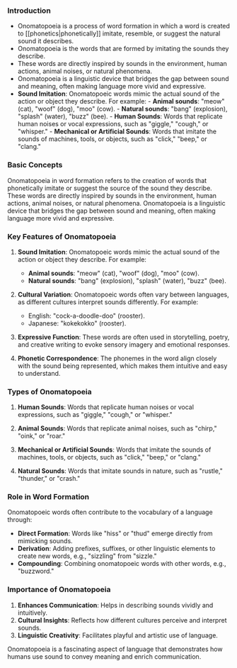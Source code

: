 ### Introduction
- Onomatopoeia is a process of word formation in which a word is created to [[phonetics|phonetically]] imitate, resemble, or suggest the natural sound it describes.
- Onomatopoeia is the words that are formed by imitating the sounds they describe.
- These words are directly inspired by sounds in the environment, human actions, animal noises, or natural phenomena.
-  Onomatopoeia is a linguistic device that bridges the gap between sound and meaning, often making language more vivid and expressive.
- **Sound Imitation**: Onomatopoeic words mimic the actual sound of the action or object they describe. For example:
	    - **Animal sounds**: "meow" (cat), "woof" (dog), "moo" (cow).
	    - **Natural sounds**: "bang" (explosion), "splash" (water), "buzz" (bee).
	    - **Human Sounds**: Words that replicate human noises or vocal expressions, such as "giggle," "cough," or "whisper."
	    -  **Mechanical or Artificial Sounds**: Words that imitate the sounds of machines, tools, or objects, such as "click," "beep," or "clang."




### Basic Concepts
Onomatopoeia in word formation refers to the creation of words that phonetically imitate or suggest the source of the sound they describe. These words are directly inspired by sounds in the environment, human actions, animal noises, or natural phenomena. Onomatopoeia is a linguistic device that bridges the gap between sound and meaning, often making language more vivid and expressive.

### Key Features of Onomatopoeia

1. **Sound Imitation**: Onomatopoeic words mimic the actual sound of the action or object they describe. For example:
    
    - **Animal sounds**: "meow" (cat), "woof" (dog), "moo" (cow).
    - **Natural sounds**: "bang" (explosion), "splash" (water), "buzz" (bee).
2. **Cultural Variation**: Onomatopoeic words often vary between languages, as different cultures interpret sounds differently. For example:
    
    - English: "cock-a-doodle-doo" (rooster).
    - Japanese: "kokekokko" (rooster).
3. **Expressive Function**: These words are often used in storytelling, poetry, and creative writing to evoke sensory imagery and emotional responses.
    
4. **Phonetic Correspondence**: The phonemes in the word align closely with the sound being represented, which makes them intuitive and easy to understand.
    

### Types of Onomatopoeia

1. **Human Sounds**: Words that replicate human noises or vocal expressions, such as "giggle," "cough," or "whisper."
    
2. **Animal Sounds**: Words that replicate animal noises, such as "chirp," "oink," or "roar."
    
3. **Mechanical or Artificial Sounds**: Words that imitate the sounds of machines, tools, or objects, such as "click," "beep," or "clang."
    
4. **Natural Sounds**: Words that imitate sounds in nature, such as "rustle," "thunder," or "crash."
    

### Role in Word Formation

Onomatopoeic words often contribute to the vocabulary of a language through:

- **Direct Formation**: Words like "hiss" or "thud" emerge directly from mimicking sounds.
- **Derivation**: Adding prefixes, suffixes, or other linguistic elements to create new words, e.g., "sizzling" from "sizzle."
- **Compounding**: Combining onomatopoeic words with other words, e.g., "buzzword."

### Importance of Onomatopoeia

1. **Enhances Communication**: Helps in describing sounds vividly and intuitively.
2. **Cultural Insights**: Reflects how different cultures perceive and interpret sounds.
3. **Linguistic Creativity**: Facilitates playful and artistic use of language.

Onomatopoeia is a fascinating aspect of language that demonstrates how humans use sound to convey meaning and enrich communication.
